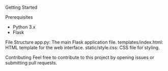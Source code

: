 Getting Started

Prerequisites
- Python 3.x
- Flask

File Structure
app.py: The main Flask application file.
templates/index.html: HTML template for the web interface.
static/style.css: CSS file for styling.

Contributing
Feel free to contribute to this project by opening issues or submitting pull requests.
